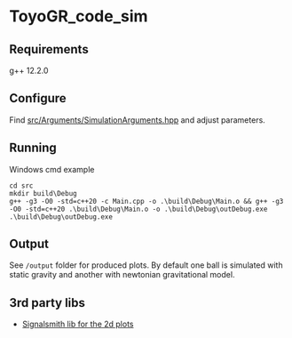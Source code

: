 # ToyoGR_code_sim

## Requirements
g++ 12.2.0

## Configure
Find [src/Arguments/SimulationArguments.hpp](src/Arguments/SimulationArguments.hpp) and adjust parameters.

## Running
Windows cmd example
```
cd src
mkdir build\Debug
g++ -g3 -O0 -std=c++20 -c Main.cpp -o .\build\Debug\Main.o && g++ -g3 -O0 -std=c++20 .\build\Debug\Main.o -o .\build\Debug\outDebug.exe
.\build\Debug\outDebug.exe    
```

##  Output
See `/output` folder for produced plots.
By default one ball is simulated with static gravity and another with newtonian gravitational model.

## 3rd party libs
 - [Signalsmith lib for the 2d plots](https://signalsmith-audio.co.uk/code/plot/html/)
